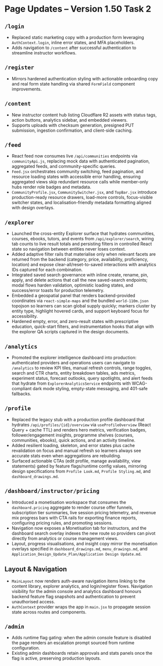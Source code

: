 # Page Updates – Version 1.50 Task 2

## `/login`
- Replaced static marketing copy with a production form leveraging `AuthContext.login`, inline error states, and MFA placeholders.
- Adds navigation to `/content` after successful authentication to streamline instructor workflows.

## `/register`
- Mirrors hardened authentication styling with actionable onboarding copy and real form state handling via shared `FormField` component improvements.

## `/content`
- New instructor content hub listing Cloudflare R2 assets with status tags, action buttons, analytics sidebar, and embedded viewers.
- Supports uploads with checksum generation, presigned PUT submission, ingestion confirmation, and client-side caching.

## `/feed`
- React feed now consumes live `/api/communities` endpoints via `communityApi.js`, replacing mock data with authenticated pagination, aggregated feeds, and community-specific queries.
- `Feed.jsx` orchestrates community switching, feed pagination, and resource loading states with accessible error handling, ensuring aggregated views skip redundant resource calls while member-only hubs render role badges and metadata.
- `CommunityProfile.jsx`, `CommunitySwitcher.jsx`, and `TopBar.jsx` introduce production-ready resource drawers, load-more controls, focus-visible switcher states, and localisation-friendly metadata formatting aligned with design overlays.

## `/explorer`
- Launched the cross-entity Explorer surface that hydrates communities, courses, ebooks, tutors, and events from `/api/explorer/search`, wiring tab counts to live result totals and persisting filters in controlled React state so navigation between entities never loses context.
- Added adaptive filter rails that materialise only when relevant facets are returned from the backend (category, price, availability, proficiency, location) and expose clear-all/reset-to-saved interactions with analytics IDs captured for each combination.
- Integrated saved search governance with inline create, rename, pin, apply, and delete actions that call the new saved-search endpoints; modal flows harden validation, optimistic loading states, and success/error toasts for production telemetry.
- Embedded a geospatial panel that renders backend-provided coordinates via `react-simple-maps` and the bundled `world-110m.json` topojson so learners can scan global supply quickly; markers cluster by entity type, highlight hovered cards, and support keyboard focus for accessibility.
- Hardened empty, error, and zero-result states with prescriptive education, quick-start filters, and instrumentation hooks that align with the explorer QA scripts captured in the design documents.

## `/analytics`
- Promoted the explorer intelligence dashboard into production: authenticated providers and operations users can navigate to `/analytics` to review KPI tiles, manual refresh controls, range toggles, search and CTR charts, entity breakdown tables, ads metrics, experiment status, forecast outlooks, query spotlights, and alert feeds that hydrate from `ExplorerAnalyticsService` endpoints with WCAG-compliant dark mode styling, empty-state messaging, and 401-safe fallbacks.

## `/profile`
- Replaced the legacy stub with a production profile dashboard that hydrates `/api/profiles/{id}/overview` via `useProfileOverview` (React Query + cache TTL) and renders hero metrics, verification badges, follower/engagement insights, programme shelves (courses, communities, ebooks), quick actions, and an activity timeline.
- Added resilient loading, skeleton, and error states plus cache revalidation on focus and manual refresh so learners always see accurate stats even when aggregations are rebuilding.
- Surfaced actionable CTAs (edit profile, manage availability, view statements) gated by feature flags/runtime config values, mirroring design specifications from `Profile Look.md`, `Profile Styling.md`, and `dashboard_drawings.md`.

## `/dashboard/instructor/pricing`
- Introduced a monetisation workspace that consumes the `dashboard.pricing` aggregate to render course offer funnels, subscription tier summaries, live session pricing telemetry, and revenue mix progress bars with CTA rails for exporting finance reports, configuring pricing rules, and promoting sessions.
- Navigation now exposes a Monetisation tab for instructors, and the dashboard search overlay indexes the new route so providers can pivot directly from analytics or course management views.
- Layout, progress visualisations, and insight copy mirror the monetisation overlays specified in `dashboard_drawings.md`, `menu_drawings.md`, and `Application_Design_Update_Plan/Application Design Update.md`.

## Layout & Navigation
- `MainLayout` now renders auth-aware navigation items linking to the content library, explorer analytics, and login/register flows. Navigation visibility for the admin console and analytics dashboard honours backend feature flag snapshots and authentication to prevent unauthorised access.
- `AuthContext` provider wraps the app in `main.jsx` to propagate session state across routes and components.

## `/admin`
- Adds runtime flag gating: when the admin console feature is disabled the page renders an escalation prompt sourced from runtime configuration.
- Existing admin dashboards retain approvals and stats panels once the flag is active, preserving production layouts.

